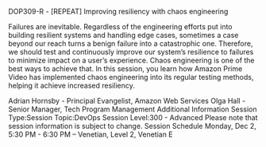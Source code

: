 DOP309-R - [REPEAT] Improving resiliency with chaos engineering

Failures are inevitable. Regardless of the engineering efforts put into building resilient systems and handling edge cases, sometimes a case beyond our reach turns a benign failure into a catastrophic one. Therefore, we should test and continuously improve our system’s resilience to failures to minimize impact on a user’s experience. Chaos engineering is one of the best ways to achieve that. In this session, you learn how Amazon Prime Video has implemented chaos engineering into its regular testing methods, helping it achieve increased resiliency.


Adrian Hornsby - Principal Evangelist, Amazon Web Services
Olga Hall - Senior Manager, Tech Program Management
Additional Information
Session Type:Session
Topic:DevOps
Session Level:300 - Advanced
Please note that session information is subject to change.
Session Schedule
Monday, Dec 2, 5:30 PM - 6:30 PM
– Venetian, Level 2, Venetian E
